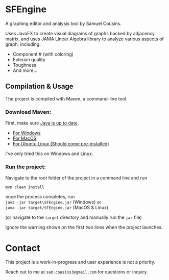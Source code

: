 # SFEngine
A graphing editor and analysis tool by Samuel Cousins.

Uses JavaFX to create visual diagrams of graphs backed by adjacency matrix, and uses JAMA Linear Algebra library to analyze various aspects of graph, including:
- Component # (with coloring)
- Eulerian quality
- Toughness
- And more...

## Compilation & Usage
The project is compiled with Maven, a command-line tool.
### Download Maven:
First, make sure [Java is up to date](https://www.oracle.com/java/technologies/downloads/).
- [For Windows](https://phoenixnap.com/kb/install-maven-windows)
- [For MacOS](https://www.digitalocean.com/community/tutorials/install-maven-mac-os)
- [For Ubuntu Linux (Should come pre-installed)](https://www.digitalocean.com/community/tutorials/install-maven-linux-ubuntu)

I've only tried this on Windows and Linux.

### Run the project:
Navigate to the root folder of the project in a command line and run

```mvn clean install```

once the process completes, run
<br/>```java -jar target\SFEngine.jar``` (Windows) or
<br/>```java -jar target/SFEngine.jar``` (MacOS & Linux)

(or navigate to the `target` directory and manually run the `jar` file)

Ignore the warning shown on the first two lines when the project launches.

# Contact
This project is a work-in-progress and user experience is not a priority.

Reach out to me at `sam.cousins3@gmail.com` for questions or inquiry.
